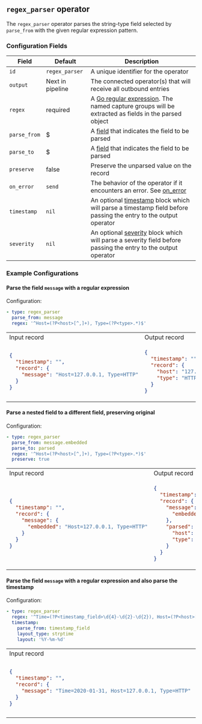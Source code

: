 ## `regex_parser` operator

The `regex_parser` operator parses the string-type field selected by `parse_from` with the given regular expression pattern.

### Configuration Fields

| Field        | Default          | Description                                                                                                                                     |
| ---          | ---              | ---                                                                                                                                             |
| `id`         | `regex_parser`   | A unique identifier for the operator                                                                                                            |
| `output`     | Next in pipeline | The connected operator(s) that will receive all outbound entries                                                                                |
| `regex`      | required         | A [Go regular expression](https://github.com/google/re2/wiki/Syntax). The named capture groups will be extracted as fields in the parsed object |
| `parse_from` | $                | A [field](/docs/types/field.md) that indicates the field to be parsed                                                                           |
| `parse_to`   | $                | A [field](/docs/types/field.md) that indicates the field to be parsed                                                                           |
| `preserve`   | false            | Preserve the unparsed value on the record                                                                                                       |
| `on_error`   | `send`           | The behavior of the operator if it encounters an error. See [on_error](/docs/types/on_error.md)                                                 |
| `timestamp`  | `nil`            | An optional [timestamp](/docs/types/timestamp.md) block which will parse a timestamp field before passing the entry to the output operator      |
| `severity`   | `nil`            | An optional [severity](/docs/types/severity.md) block which will parse a severity field before passing the entry to the output operator         |

### Example Configurations


#### Parse the field `message` with a regular expression

Configuration:
```yaml
- type: regex_parser
  parse_from: message
  regex: '^Host=(?P<host>[^,]+), Type=(?P<type>.*)$'
```

<table>
<tr><td> Input record </td> <td> Output record </td></tr>
<tr>
<td>

```json
{
  "timestamp": "",
  "record": {
    "message": "Host=127.0.0.1, Type=HTTP"
  }
}
```

</td>
<td>

```json
{
  "timestamp": "",
  "record": {
    "host": "127.0.0.1",
    "type": "HTTP"
  }
}
```

</td>
</tr>
</table>

#### Parse a nested field to a different field, preserving original

Configuration:
```yaml
- type: regex_parser
  parse_from: message.embedded
  parse_to: parsed
  regex: '^Host=(?P<host>[^,]+), Type=(?P<type>.*)$'
  preserve: true
```

<table>
<tr><td> Input record </td> <td> Output record </td></tr>
<tr>
<td>

```json
{
  "timestamp": "",
  "record": {
    "message": {
      "embedded": "Host=127.0.0.1, Type=HTTP"
    }
  }
}
```

</td>
<td>

```json
{
  "timestamp": "",
  "record": {
    "message": {
      "embedded": "Host=127.0.0.1, Type=HTTP"
    },
    "parsed": {
      "host": "127.0.0.1",
      "type": "HTTP"
    }
  }
}
```

</td>
</tr>
</table>


#### Parse the field `message` with a regular expression and also parse the timestamp

Configuration:
```yaml
- type: regex_parser
  regex: '^Time=(?P<timestamp_field>\d{4}-\d{2}-\d{2}), Host=(?P<host>[^,]+), Type=(?P<type>.*)$'
  timestamp:
    parse_from: timestamp_field
    layout_type: strptime
    layout: '%Y-%m-%d'
```

<table>
<tr><td> Input record </td> <td> Output record </td></tr>
<tr>
<td>

```json
{
  "timestamp": "",
  "record": {
    "message": "Time=2020-01-31, Host=127.0.0.1, Type=HTTP"
  }
}
```

</td>
<td>

```json
{
  "timestamp": "2020-01-31T00:00:00-00:00",
  "record": {
    "host": "127.0.0.1",
    "type": "HTTP"
  }
}
```

</td>
</tr>
</table>
